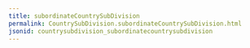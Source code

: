 ```yaml
---
title: subordinateCountrySubDivision
permalink: CountrySubDivision.subordinateCountrySubDivision.html
jsonid: countrysubdivision_subordinatecountrysubdivision
---
```

